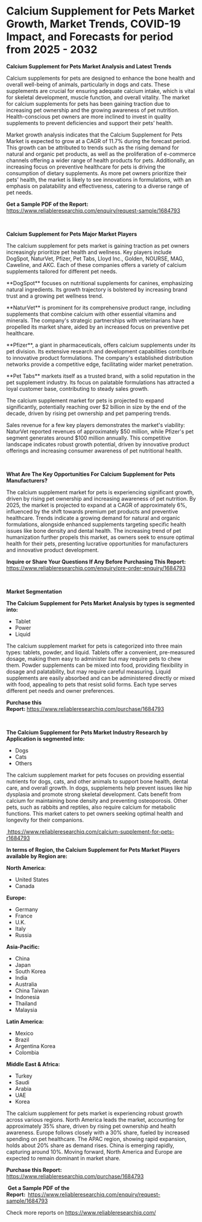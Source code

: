 <p><h1>Calcium Supplement for Pets Market Growth, Market Trends, COVID-19 Impact, and Forecasts for period from 2025 - 2032</h1></p><p><strong>Calcium Supplement for Pets Market Analysis and Latest Trends</strong></p>
<p><p>Calcium supplements for pets are designed to enhance the bone health and overall well-being of animals, particularly in dogs and cats. These supplements are crucial for ensuring adequate calcium intake, which is vital for skeletal development, muscle function, and overall vitality. The market for calcium supplements for pets has been gaining traction due to increasing pet ownership and the growing awareness of pet nutrition. Health-conscious pet owners are more inclined to invest in quality supplements to prevent deficiencies and support their pets’ health.</p><p>Market growth analysis indicates that the Calcium Supplement for Pets Market is expected to grow at a CAGR of 11.7% during the forecast period. This growth can be attributed to trends such as the rising demand for natural and organic pet products, as well as the proliferation of e-commerce channels offering a wider range of health products for pets. Additionally, an increasing focus on preventive healthcare for pets is driving the consumption of dietary supplements. As more pet owners prioritize their pets' health, the market is likely to see innovations in formulations, with an emphasis on palatability and effectiveness, catering to a diverse range of pet needs.</p></p>
<p><strong>Get a Sample PDF of the Report:&nbsp;</strong> <a href="https://www.reliableresearchiq.com/enquiry/request-sample/1684793?utm_campaign=3441&utm_medium=2&utm_source=Github&utm_content=ia&utm_term=26032025&utm_id=calcium-supplement-for-pets">https://www.reliableresearchiq.com/enquiry/request-sample/1684793</a></p>
<p>&nbsp;</p>
<p><strong>Calcium Supplement for Pets Major Market Players</strong></p>
<p><p>The calcium supplement for pets market is gaining traction as pet owners increasingly prioritize pet health and wellness. Key players include DogSpot, NaturVet, Pfizer, Pet Tabs, Lloyd Inc., Golden, NOURSE, MAG, Caweline, and AKC. Each of these companies offers a variety of calcium supplements tailored for different pet needs.</p><p>**DogSpot** focuses on nutritional supplements for canines, emphasizing natural ingredients. Its growth trajectory is bolstered by increasing brand trust and a growing pet wellness trend. </p><p>**NaturVet** is prominent for its comprehensive product range, including supplements that combine calcium with other essential vitamins and minerals. The company's strategic partnerships with veterinarians have propelled its market share, aided by an increased focus on preventive pet healthcare.</p><p>**Pfizer**, a giant in pharmaceuticals, offers calcium supplements under its pet division. Its extensive research and development capabilities contribute to innovative product formulations. The company's established distribution networks provide a competitive edge, facilitating wider market penetration.</p><p>**Pet Tabs** markets itself as a trusted brand, with a solid reputation in the pet supplement industry. Its focus on palatable formulations has attracted a loyal customer base, contributing to steady sales growth.</p><p>The calcium supplement market for pets is projected to expand significantly, potentially reaching over $2 billion in size by the end of the decade, driven by rising pet ownership and pet pampering trends.</p><p>Sales revenue for a few key players demonstrates the market's viability: NaturVet reported revenues of approximately $50 million, while Pfizer's pet segment generates around $100 million annually. This competitive landscape indicates robust growth potential, driven by innovative product offerings and increasing consumer awareness of pet nutritional health.</p></p>
<p>&nbsp;</p>
<p><strong>What Are The Key Opportunities For Calcium Supplement for Pets Manufacturers?</strong></p>
<p><p>The calcium supplement market for pets is experiencing significant growth, driven by rising pet ownership and increasing awareness of pet nutrition. By 2025, the market is projected to expand at a CAGR of approximately 6%, influenced by the shift towards premium pet products and preventive healthcare. Trends indicate a growing demand for natural and organic formulations, alongside enhanced supplements targeting specific health issues like bone density and dental health. The increasing trend of pet humanization further propels this market, as owners seek to ensure optimal health for their pets, presenting lucrative opportunities for manufacturers and innovative product development.</p></p>
<p><strong>Inquire or Share Your Questions If Any Before Purchasing This Report:</strong> <a href="https://www.reliableresearchiq.com/enquiry/pre-order-enquiry/1684793?utm_campaign=3441&utm_medium=2&utm_source=Github&utm_content=ia&utm_term=26032025&utm_id=calcium-supplement-for-pets">https://www.reliableresearchiq.com/enquiry/pre-order-enquiry/1684793</a></p>
<p>&nbsp;</p>
<p><strong>Market Segmentation</strong></p>
<p><strong>The Calcium Supplement for Pets Market Analysis by types is segmented into:</strong></p>
<p><ul><li>Tablet</li><li>Power</li><li>Liquid</li></ul></p>
<p><p>The calcium supplement market for pets is categorized into three main types: tablets, powder, and liquid. Tablets offer a convenient, pre-measured dosage, making them easy to administer but may require pets to chew them. Powder supplements can be mixed into food, providing flexibility in dosage and palatability, but may require careful measuring. Liquid supplements are easily absorbed and can be administered directly or mixed with food, appealing to pets that resist solid forms. Each type serves different pet needs and owner preferences.</p></p>
<p><strong>Purchase this Report:&nbsp;</strong><a href="https://www.reliableresearchiq.com/purchase/1684793?utm_campaign=3441&utm_medium=2&utm_source=Github&utm_content=ia&utm_term=26032025&utm_id=calcium-supplement-for-pets">https://www.reliableresearchiq.com/purchase/1684793</a></p>
<p>&nbsp;</p>
<p><strong>The Calcium Supplement for Pets Market Industry Research by Application is segmented into:</strong></p>
<p><ul><li>Dogs</li><li>Cats</li><li>Others</li></ul></p>
<p><p>The calcium supplement market for pets focuses on providing essential nutrients for dogs, cats, and other animals to support bone health, dental care, and overall growth. In dogs, supplements help prevent issues like hip dysplasia and promote strong skeletal development. Cats benefit from calcium for maintaining bone density and preventing osteoporosis. Other pets, such as rabbits and reptiles, also require calcium for metabolic functions. This market caters to pet owners seeking optimal health and longevity for their companions.</p></p>
<p><a href="https://www.reliableresearchiq.com/calcium-supplement-for-pets-r1684793?utm_campaign=3441&utm_medium=2&utm_source=Github&utm_content=ia&utm_term=26032025&utm_id=calcium-supplement-for-pets">&nbsp;https://www.reliableresearchiq.com/calcium-supplement-for-pets-r1684793</a></p>
<p><strong>In terms of Region, the Calcium Supplement for Pets Market Players available by Region are:</strong></p>
<p>
    <p> <strong> North America: </strong>
        <ul>
            <li>United States</li>
            <li>Canada</li>
        </ul>
        </p> 
    <p> <strong> Europe: </strong>
        <ul>
            <li>Germany</li>
            <li>France</li>
            <li>U.K.</li>
            <li>Italy</li>
            <li>Russia</li>
        </ul>
        </p> 
    <p> <strong> Asia-Pacific: </strong>
        <ul>
            <li>China</li>
            <li>Japan</li>
            <li>South Korea</li>
            <li>India</li>
            <li>Australia</li>
            <li>China Taiwan</li>
            <li>Indonesia</li>
            <li>Thailand</li>
            <li>Malaysia</li>
        </ul>
        </p> 
    <p> <strong> Latin America: </strong>
        <ul>
            <li>Mexico</li>
            <li>Brazil</li>
            <li>Argentina Korea</li>
            <li>Colombia</li>
        </ul>
        </p> 
    <p> <strong> Middle East & Africa: </strong>
        <ul>
            <li>Turkey</li>
            <li>Saudi</li>
            <li>Arabia</li>
            <li>UAE</li>
            <li>Korea</li>
        </ul>
    </p>
    </p>
<p><p>The calcium supplement for pets market is experiencing robust growth across various regions. North America leads the market, accounting for approximately 35% share, driven by rising pet ownership and health awareness. Europe follows closely with a 30% share, fueled by increased spending on pet healthcare. The APAC region, showing rapid expansion, holds about 20% share as demand rises. China is emerging rapidly, capturing around 10%. Moving forward, North America and Europe are expected to remain dominant in market share.</p></p>
<p><strong>Purchase this Report: </strong><a href="https://www.reliableresearchiq.com/purchase/1684793?utm_campaign=3441&utm_medium=2&utm_source=Github&utm_content=ia&utm_term=26032025&utm_id=calcium-supplement-for-pets">https://www.reliableresearchiq.com/purchase/1684793</a></p>
<p>&nbsp;<strong>Get a Sample PDF of the Report:&nbsp;&nbsp;</strong><a href="https://www.reliableresearchiq.com/enquiry/request-sample/1684793?utm_campaign=3441&utm_medium=2&utm_source=Github&utm_content=ia&utm_term=26032025&utm_id=calcium-supplement-for-pets">https://www.reliableresearchiq.com/enquiry/request-sample/1684793</a></p>
<p><strong></strong></p>
<p>Check more reports on <a href="https://www.reliableresearchiq.com/?utm_campaign=3441&utm_medium=2&utm_source=Github&utm_content=ia&utm_term=26032025&utm_id=calcium-supplement-for-pets">https://www.reliableresearchiq.com/</a></p>